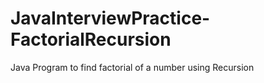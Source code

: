 # JavaInterviewPractice-FactorialRecursion
Java Program to find factorial of a number using Recursion
